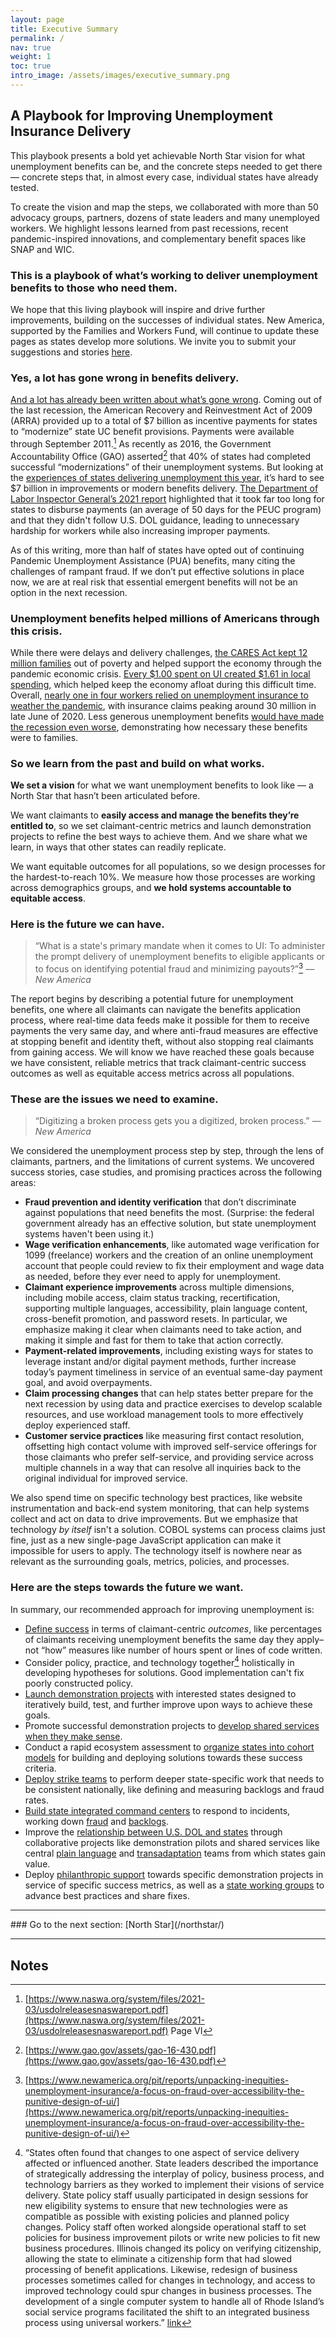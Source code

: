 ```yaml
---
layout: page
title: Executive Summary
permalink: /
nav: true
weight: 1
toc: true
intro_image: /assets/images/executive_summary.png
---
```


## A Playbook for Improving Unemployment Insurance Delivery

This playbook presents a bold yet achievable North Star vision for what unemployment benefits can be, and the concrete steps needed to get there — concrete steps that, in almost every case, individual states have already tested. 

To create the vision and map the steps, we collaborated with more than 50 advocacy groups, partners, dozens of state leaders and many unemployed workers. We highlight lessons learned from past recessions, recent pandemic-inspired innovations, and complementary benefit spaces like SNAP and WIC. 


### This is a playbook of what’s working to deliver unemployment benefits to those who need them. 
We hope that this living playbook will inspire and drive further improvements, building on the successes of individual states. New America, supported by the Families and Workers Fund, will continue to update these pages as states develop more solutions. We invite you to submit your suggestions and stories [here](https://github.com/Bloom-Works/improveunemployment/issues/new).


### Yes, a lot has gone wrong in benefits delivery.
[And a lot has already been written about what’s gone wrong](https://www.govops.ca.gov/wp-content/uploads/sites/11/2020/09/Assessment.pdf). Coming out of the last recession, the American Recovery and Reinvestment Act of 2009 (ARRA) provided up to a total of $7 billion as incentive payments for states to “modernize” state UC benefit provisions. Payments were available through September 2011.[^1] As recently as 2016, the Government Accountability Office (GAO) asserted[^2] that 40% of states had completed successful “modernizations” of their unemployment systems. But looking at the [experiences of states delivering unemployment this year](https://www.washingtonpost.com/news/powerpost/paloma/the-technology-202/2020/04/02/the-technology-202-state-unemployment-websites-are-crashing-amid-record-number-of-claims/5e84ee3e88e0fa101a758301/), it’s hard to see $7 billion in improvements or modern benefits delivery. [The Department of Labor Inspector General’s 2021 report](https://www.oig.dol.gov/public/reports/oa/viewpdf.php?r=19-21-004-03-315&y=2021&t=b) highlighted that it took far too long for states to disburse payments (an average of 50 days for the PEUC program) and that they didn't follow U.S. DOL guidance, leading to unnecessary hardship for workers while also increasing improper payments. 

As of this writing, more than half of states have opted out of continuing Pandemic Unemployment Assistance (PUA) benefits, many citing the challenges of rampant fraud. If we don’t put effective solutions in place now, we are at real risk that essential emergent benefits will not be an option in the next recession.


### Unemployment benefits helped millions of Americans through this crisis. 
While there were delays and delivery challenges, [the CARES Act kept 12 million families](https://www.povertycenter.columbia.edu/news-internal/coronavirus-cares-act-forecasting-poverty-estimates) out of poverty and helped support the economy through the pandemic economic crisis.  [Every $1.00 spent on UI created $1.61 in local spending](https://www.jec.senate.gov/public/_cache/files/1f9672bb-2ce0-40ff-acde-aede9b99867f/fpuc-and-gop-govs-06.02.2021.pdf), which helped keep the economy afloat during this difficult time. Overall, [nearly one in four workers relied on unemployment insurance to weather the pandemic](https://tcf.org/content/commentary/1-in-4-workers-relied-on-unemployment-aid-during-the-pandemic/), with insurance claims peaking around 30 million in late June of 2020. Less generous unemployment benefits [would have made the recession even worse](https://www.brookings.edu/wp-content/uploads/2020/06/Bartik-et-al-conference-draft.pdf), demonstrating how necessary these benefits were to families. 


### So we learn from the past and build on what works.
**We set a vision** for what we want unemployment benefits to look like — a North Star that hasn’t been articulated before. 

We want claimants to **easily access and manage the benefits they’re entitled to**, so we set claimant-centric metrics and launch demonstration projects to refine the best ways to achieve them. And we share what we learn, in ways that other states can readily replicate. 

We want equitable outcomes for all populations, so we design processes for the hardest-to-reach 10%. We measure how those processes are working across demographics groups, and **we hold systems accountable to equitable access**.


### Here is the future we can have.
> “What is a state's primary mandate when it comes to UI: To administer the prompt delivery of unemployment benefits to eligible applicants or to focus on identifying potential fraud and minimizing payouts?”[^3] _— New America_

The report begins by describing a potential future for unemployment benefits, one where all claimants can navigate the benefits application process, where real-time data feeds make it possible for them to receive payments the very same day, and where anti-fraud measures are effective at stopping benefit and identity theft, without also stopping real claimants from gaining access. We will know we have reached these goals because we have consistent, reliable metrics that track claimant-centric success outcomes as well as equitable access metrics across all populations.


### These are the issues we need to examine.
> “Digitizing a broken process gets you a digitized, broken process.” _— New America_

We considered the unemployment process step by step, through the lens of claimants, partners, and the limitations of current systems. We uncovered success stories, case studies, and promising practices across the following areas:
*   **Fraud prevention and identity verification** that don’t discriminate against populations that need benefits the most. (Surprise: the federal government already has an effective solution, but state unemployment systems haven't been using it.)
*   **Wage verification enhancements**, like automated wage verification for 1099 (freelance) workers and the creation of an online unemployment account that people could review to fix their employment and wage data as needed, before they ever need to apply for unemployment.
*   **Claimant experience improvements** across multiple dimensions, including mobile access, claim status tracking, recertification, supporting multiple languages, accessibility, plain language content, cross-benefit promotion, and password resets. In particular, we emphasize making it clear when claimants need to take action, and making it simple and fast for them to take that action correctly.
*   **Payment-related improvements**, including existing ways for states to leverage instant and/or digital payment methods, further increase today’s payment timeliness in service of an eventual same-day payment goal, and avoid overpayments.
*   **Claim processing changes** that can help states better prepare for the next recession by using data and practice exercises to develop scalable resources, and use workload management tools to more effectively deploy experienced staff.
*   **Customer service practices** like measuring first contact resolution, offsetting high contact volume with improved self-service offerings for those claimants who prefer self-service, and providing service across multiple channels in a way that can resolve all inquiries back to the original individual for improved service.


We also spend time on specific technology best practices, like website instrumentation and back-end system monitoring, that can help systems collect and act on data to drive improvements. But we emphasize that technology _by itself_ isn't a solution. COBOL systems can process claims just fine, just as a new single-page JavaScript application can make it impossible for users to apply. The technology itself is nowhere near as relevant as the surrounding goals, metrics, policies, and processes.


### Here are the steps towards the future we want.
In summary, our recommended approach for improving unemployment is:
*   [Define success](/way_forward/#defining-success) in terms of claimant-centric _outcomes_, like percentages of claimants receiving unemployment benefits the same day they apply–not “how” measures like number of hours spent or lines of code written.
*   Consider policy, practice, and technology together[^4] holistically in developing hypotheses for solutions.  Good implementation can't fix poorly constructed policy.
*   [Launch demonstration projects](/way_forward/#demonstration-projects--pilots) with interested states designed to iteratively build, test, and further improve upon ways to achieve these goals.
*   Promote successful demonstration projects to [develop shared services when they make sense](/way_forward/#shared-services).
*   Conduct a rapid ecosystem assessment to [organize states into cohort models](/way_forward/#cohort-identification)  for building and deploying solutions towards these success criteria.
*   [Deploy strike teams](/way_forward/#strike-teams) to perform deeper state-specific work that needs to be consistent nationally, like defining and measuring backlogs and fraud rates.
*   [Build state integrated command centers](/way_forward/#integrated-command-center) to respond to incidents, working down [fraud](/fraud/) and [backlogs](/processing/#backlogs).
*   Improve the [relationship between U.S. DOL and states](/way_forward/#state--us-dol-relationship) through collaborative projects like demonstration pilots and shared services like central [plain language](/experience/#plain-language) and [transadaptation](/experience/#transadaptation) teams from which states gain value.
*   Deploy [philanthropic support](/way_forward/#opportunities-for-philanthropy) towards specific demonstration projects in service of specific success metrics, as well as a [state working groups](/way_forward/#working-groups) to advance best practices and share fixes.
<hr>
### Go to the next section: [North Star](/northstar/)
<hr>

<!-- Footnotes themselves at the bottom. -->
## Notes

[^1]:
     [https://www.naswa.org/system/files/2021-03/usdolreleasesnaswareport.pdf](https://www.naswa.org/system/files/2021-03/usdolreleasesnaswareport.pdf) Page VI

[^2]:
     [https://www.gao.gov/assets/gao-16-430.pdf](https://www.gao.gov/assets/gao-16-430.pdf)

[^3]:
    [https://www.newamerica.org/pit/reports/unpacking-inequities-unemployment-insurance/a-focus-on-fraud-over-accessibility-the-punitive-design-of-ui/](https://www.newamerica.org/pit/reports/unpacking-inequities-unemployment-insurance/a-focus-on-fraud-over-accessibility-the-punitive-design-of-ui/)

[^4]:

     “States often found that changes to one aspect of service delivery affected or influenced another. State leaders described the importance of strategically addressing the interplay of policy, business process, and technology barriers as they worked to implement their visions of service delivery. State policy staff usually participated in design sessions for new eligibility systems to ensure that new technologies were as compatible as possible with existing policies and planned policy changes. Policy staff often worked alongside operational staff to set policies for business improvement pilots or write new policies to fit new business procedures. Illinois changed its policy on verifying citizenship, allowing the state to eliminate a citizenship form that had slowed processing of benefit applications. Likewise, redesign of business processes sometimes called for changes in technology, and access to improved technology could spur changes in business processes. The development of a single computer system to handle all of Rhode Island’s social service programs facilitated the shift to an integrated business process using universal workers.” [link](https://www.urban.org/research/publication/findings-work-support-strategies-evaluation-streamlining-access-strengthening-families)
